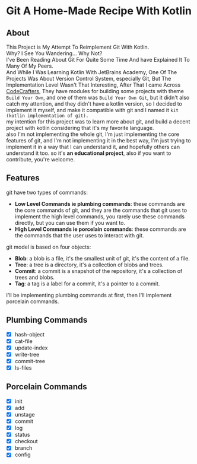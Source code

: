 # Git A Home-Made Recipe With Kotlin

## About

This Project is My Attempt To Reimplement Git With Kotlin.
<br> Why? I See You Wandering... Why Not?\
I've Been Reading About Git For Quite Some Time And have Explained It To Many Of My Peers.\
And While I Was Learning Kotlin With JetBrains Academy, One Of The Projects Was About Version Control System, especially
Git, But The Implementation Level Wasn't That Interesting, After That I came Across [CodeCrafters](https://codecrafters.io/), 
They have modules for building some projects with theme `Build Your Own`, and one of them was `Build Your Own Git`,
but it didn't also catch my attention, and they didn't have a kotlin version, so I decided to implement it myself, and make it compatible with git and I named it `kit (kotlin implementation of git).`\
my intention for this project was to learn more about git, and build a decent project with kotlin considering that it's my favorite language.\
also I'm not implementing the whole git, I'm just implementing the core features of git, and I'm not implementing it in the best way, I'm just trying to implement it in a way that I can understand it, and hopefully others can understand it too.
so it's **an educational project**, also if you want to contribute, you're welcome.

## Features

git have two types of commands:
- **Low Level Commands ie plumbing commands**: these commands are the core commands of git, and they are the commands that git uses to implement the high level commands, you rarely use these commands directly, but you can use them if you want to.
- **High Level Commands ie porcelain commands**: these commands are the commands that the user uses to interact with git.

git model is based on four objects:
- **Blob**: a blob is a file, it's the smallest unit of git, it's the content of a file.
- **Tree**: a tree is a directory, it's a collection of blobs and trees.
- **Commit**: a commit is a snapshot of the repository, it's a collection of trees and blobs.
- **Tag**: a tag is a label for a commit, it's a pointer to a commit.

I'll be implementing plumbing commands at first, then I'll implement porcelain commands.

## Plumbing Commands
- [x] hash-object
- [x] cat-file
- [x] update-index
- [x] write-tree
- [x] commit-tree
- [x] ls-files

## Porcelain Commands
- [x] init
- [x] add
- [x] unstage
- [x] commit
- [x] log
- [x] status  
- [x] checkout
- [x] branch
- [x] config